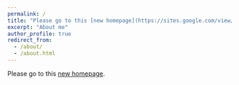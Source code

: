 ```yaml
---
permalink: /
title: "Please go to this [new homepage](https://sites.google.com/view/xiaolongliu-math/homepage)."
excerpt: "About me"
author_profile: true
redirect_from: 
  - /about/
  - /about.html
---
```


Please go to this [new homepage](https://sites.google.com/view/xiaolongliu-math/homepage).
